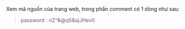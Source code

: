 Xem mã nguồn của trang web, trong phần comment có 1 dòng như sau:

>  password : nZ^&@q5&sjJHev0

